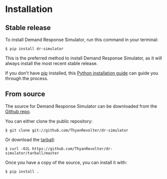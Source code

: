# Installation

## Stable release

To install Demand Response Simulator, run this command in your
terminal:

``` console
$ pip install dr-simulator
```

This is the preferred method to install Demand Response Simulator, as it will always install the most recent stable release.

If you don't have [pip][] installed, this [Python installation guide][]
can guide you through the process.

## From source

The source for Demand Response Simulator can be downloaded from
the [Github repo][].

You can either clone the public repository:

``` console
$ git clone git://github.com/ThyanRevolter/dr-simulator
```

Or download the [tarball][]:

``` console
$ curl -OJL https://github.com/ThyanRevolter/dr-simulator/tarball/master
```

Once you have a copy of the source, you can install it with:

``` console
$ pip install .
```

  [pip]: https://pip.pypa.io
  [Python installation guide]: http://docs.python-guide.org/en/latest/starting/installation/
  [Github repo]: https://github.com/%7B%7B%20cookiecutter.github_username%20%7D%7D/%7B%7B%20cookiecutter.project_slug%20%7D%7D
  [tarball]: https://github.com/%7B%7B%20cookiecutter.github_username%20%7D%7D/%7B%7B%20cookiecutter.project_slug%20%7D%7D/tarball/master
